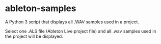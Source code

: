 # ableton-samples
A Python 3 script that displays all .WAV samples used in a project. 

Select one .ALS file (Ableton Live project file) and all .wav samples used in the project will be displayed. 
